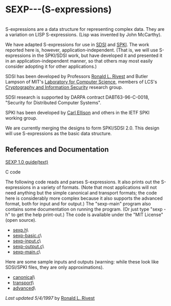 SEXP\-\--(S-expressions)
========================

\
S-expressions are a data structure for representing complex data. They
are a variation on LISP S-expressions. (Lisp was invented by John
McCarthy).

We have adapted S-expressions for use in
[SDSI](http://theory.lcs.mit.edu/~cis/sdsi.html) and
[SPKI](http://world.std.com/~cme/html/spki.html). The work reported here
is, however, application-independent. (That is, we will use
S-expressions in the SPKI/SDSI work, but have developed it and presented
it in an application-independent manner, so that others may most easily
consider adopting it for other applications.)

SDSI has been developed by Professors [Ronald L. Rivest](index.html) and
Butler Lampson of MIT\'s [Laboratory for Computer
Science](http://www.lcs.mit.edu), members of LCS\'s [Cryptography and
Information Security](http://theory.lcs.mit.edu/~cis) research group.

SDSI research is supported by DARPA contract DABT63-96-C-0018,
\"Security for Distributed Computer Systems\".

SPKI has been developed by [Carl
Ellison](http://www.clark.net/pub/cme/home.html) and others in the IETF
SPKI working group.

We are currently merging the designs to form SPKI/SDSI 2.0. This design
will use S-expressions as the basic data structure.

References and Documentation
----------------------------

[SEXP 1.0 guide(text)](Sexp.txt)

C code

The following code reads and parses S-expressions. It also prints out
the S-expressions in a variety of formats. (Note that most applications
will not need anything but the simple canonical and transport formats;
the code here is considerably more complex because it also supports the
advanced format, both for input and for output.) The \"sexp-main\"
program also contains some documentation on running the program. (Or
just type \"sexp -h\" to get the help print-out.) The code is available
under the \"MIT License\" (open source).

-   [sexp.h](sexp.h)\
-   [sexp-basic.c](sexp-basic.c)\
-   [sexp-input.c](sexp-input.c)\
-   [sexp-output.c](sexp-output.c)\
-   [sexp-main.c](sexp-main.c)\

Here are some sample inputs and outputs (warning: while these look like
SDSI/SPKI files, they are only approximations).

-   [canonical](sexp-sample-c)\
-   [transport](sexp-sample-b)\
-   [advanced](sexp-sample-a)\

*Last updated 5/4/1997* by [Ronald L. Rivest](index.html)
